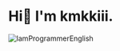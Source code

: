 # Hi👋 I'm kmkkiii.

![IamProgrammerEnglish](https://github.com/kmkkiii/kmkkiii/assets/45804846/8f6f5bc5-b54e-48a5-a248-fc61219fb64d)

<!--
**rsk-kmk/rsk-kmk** is a ✨ _special_ ✨ repository because its `README.md` (this file) appears on your GitHub profile.

Here are some ideas to get you started:

- 🔭 I’m currently working on ...
- 🌱 I’m currently learning ...
- 👯 I’m looking to collaborate on ...
- 🤔 I’m looking for help with ...
- 💬 Ask me about ...
- 📫 How to reach me: ...
- 😄 Pronouns: ...
- ⚡ Fun fact: ...
-->
